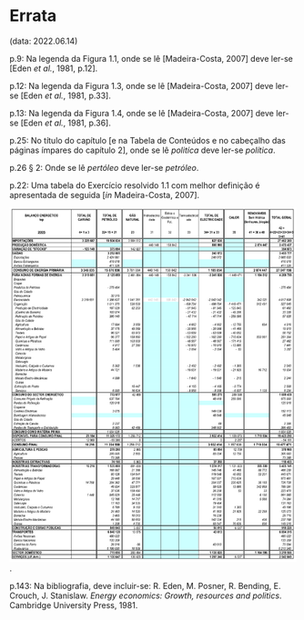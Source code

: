 # Errata
(data: 2022.06.14)

p.9: Na legenda da Figura 1.1, onde se lê [Madeira-Costa, 2007] deve ler-se [Eden _et al._, 1981, p.12].

p.12: Na legenda da Figura 1.3, onde se lê [Madeira-Costa, 2007] deve ler-se [Eden _et al._, 1981, p.33].

p.13: Na legenda da Figura 1.4, onde se lê [Madeira-Costa, 2007] deve ler-se [Eden _et al._, 1981, p.36].

p.25: No título do capítulo [e na Tabela de Conteúdos e no cabeçalho das páginas ímpares do capítulo 2], onde se lê _politíca_ deve ler-se _política_.

p.26 § 2: Onde se lê _pertóleo_ deve ler-se _petróleo_.

p.22: Uma tabela do Exercício resolvido 1.1 com melhor definição é apresentada de seguida [_in_ Madeira-Costa, 2007].

![alt p_22_tabelaExResolv1_1.png](p_22_tabelaExResolv1_1.png?raw=true "Tabela do Exercício resolvido 1.1").

p.143: Na bibliografia, deve incluir-se: R. Eden, M. Posner, R. Bending, E. Crouch, J. Stanislaw. _Energy economics: Growth, resources and politics_. Cambridge University Press, 1981. 
